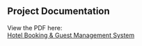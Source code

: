 ## Project Documentation

View the PDF here:  
[Hotel Booking & Guest Management System](docs/HotelBooking_Salesforce.pdf)
